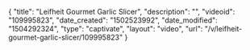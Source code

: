 {
    "title": "Leifheit Gourmet Garlic Slicer",
    "description": "",
    "videoid": "109995823",
    "date_created": "1502523992",
    "date_modified": "1504292324",
    "type": "captivate",
    "layout": "video",
    "url": "\/v\/leifheit-gourmet-garlic-slicer\/109995823"
}